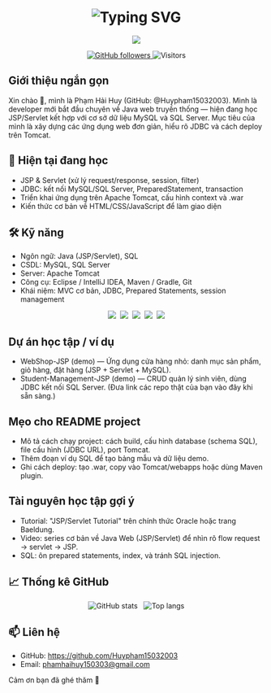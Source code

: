 
<h1 align="center"> <img src="https://readme-typing-svg.demolab.com?font=Fira+Code&weight=700&size=40&duration=3000&pause=1000&color=6C63FF&center=true&vCenter=true&width=600&height=100&lines=Hello+World!+%F0%9F%91%8B;I'm+a+Developer;Welcome+to+my+Profile!" alt="Typing SVG" /> </h1> <p align="center"> <img src="https://capsule-render.vercel.app/api?type=waving&color=gradient&height=200&section=header&text=Pham%20Hai%20Huy&fontSize=80&fontAlignY=35&animation=twinkling&fontColor=gradient" /> </p>

<!--
  README profile cho GitHub của Huypham15032003
  - Mình đã giữ phần header mà bạn đã có sẵn.
  - Nội dung dưới đây đã được chỉnh để phản ánh rằng bạn mới học JSP/Servlet và làm việc với MySQL/SQL Server.
  - Thay các placeholder bằng link repo, email, LinkedIn thật của bạn.
-->

<p align="center">
  <a href="https://github.com/Huypham15032003">
    <img alt="GitHub followers" src="https://img.shields.io/github/followers/Huypham15032003?label=Follow&style=social">
  </a>
  <img alt="Visitors" src="https://komarev.com/ghpvc/?username=Huypham15032003&color=6C63FF&style=flat-square" />
</p>

## Giới thiệu ngắn gọn
Xin chào 👋, mình là Phạm Hải Huy (GitHub: @Huypham15032003). Mình là developer mới bắt đầu chuyên về Java web truyền thống — hiện đang học JSP/Servlet kết hợp với cơ sở dữ liệu MySQL và SQL Server. Mục tiêu của mình là xây dựng các ứng dụng web đơn giản, hiểu rõ JDBC và cách deploy trên Tomcat.

## 🔭 Hiện tại đang học
- JSP & Servlet (xử lý request/response, session, filter)
- JDBC: kết nối MySQL/SQL Server, PreparedStatement, transaction
- Triển khai ứng dụng trên Apache Tomcat, cấu hình context và .war
- Kiến thức cơ bản về HTML/CSS/JavaScript để làm giao diện

## 🛠️ Kỹ năng
- Ngôn ngữ: Java (JSP/Servlet), SQL
- CSDL: MySQL, SQL Server
- Server: Apache Tomcat
- Công cụ: Eclipse / IntelliJ IDEA, Maven / Gradle, Git
- Khái niệm: MVC cơ bản, JDBC, Prepared Statements, session management

<p align="center">
  <img src="https://img.shields.io/badge/Java-007396?logo=java&logoColor=white" />&nbsp;
  <img src="https://img.shields.io/badge/JSP-6DB33F?logo=java&logoColor=white" />&nbsp;
  <img src="https://img.shields.io/badge/Servlet-6DB33F?logo=apachetomcat&logoColor=white" />&nbsp;
  <img src="https://img.shields.io/badge/MySQL-4479A1?logo=mysql&logoColor=white" />&nbsp;
  <img src="https://img.shields.io/badge/SQL%20Server-CC2927?logo=microsoftsqlserver&logoColor=white" />
</p>

## Dự án học tập / ví dụ
- WebShop-JSP (demo) — Ứng dụng cửa hàng nhỏ: danh mục sản phẩm, giỏ hàng, đặt hàng (JSP + Servlet + MySQL).
- Student-Management-JSP (demo) — CRUD quản lý sinh viên, dùng JDBC kết nối SQL Server.
(Đưa link các repo thật của bạn vào đây khi sẵn sàng.)

## Mẹo cho README project
- Mô tả cách chạy project: cách build, cấu hình database (schema SQL), file cấu hình (JDBC URL), port Tomcat.
- Thêm đoạn ví dụ SQL để tạo bảng mẫu và dữ liệu demo.
- Ghi cách deploy: tạo .war, copy vào Tomcat/webapps hoặc dùng Maven plugin.

## Tài nguyên học tập gợi ý
- Tutorial: "JSP/Servlet Tutorial" trên chính thức Oracle hoặc trang Baeldung.
- Video: series cơ bản về Java Web (JSP/Servlet) để nhìn rõ flow request -> servlet -> JSP.
- SQL: ôn prepared statements, index, và tránh SQL injection.

## 📈 Thống kê GitHub
<p align="center">
  <img alt="GitHub stats" src="https://github-readme-stats.vercel.app/api?username=Huypham15032003&show_icons=true&theme=tokyonight" />
  &nbsp;
  <img alt="Top langs" src="https://github-readme-stats.vercel.app/api/top-langs/?username=Huypham15032003&layout=compact&theme=tokyonight" />
</p>

## 📫 Liên hệ
- GitHub: https://github.com/Huypham15032003
- Email: phamhaihuy150303@gmail.com

Cảm ơn bạn đã ghé thăm 👋
